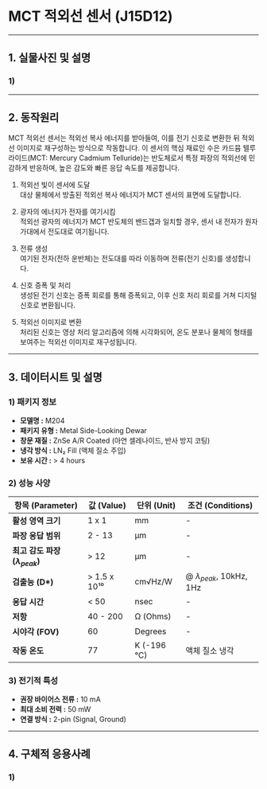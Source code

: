 # MCT 적외선 센서 (J15D12)


---
## 1. 실물사진 및 설명

### 1) 
---
## 2. 동작원리

MCT 적외선 센서는 적외선 복사 에너지를 받아들여, 이를 전기 신호로 변환한 뒤 적외선 이미지로 재구성하는 방식으로 작동합니다. 이 센서의 핵심 재료인 수은 카드뮴 텔루라이드(MCT: Mercury Cadmium Telluride)는 반도체로서 특정 파장의 적외선에 민감하게 반응하며, 높은 감도와 빠른 응답 속도를 제공합니다.

1. 적외선 빛이 센서에 도달  
대상 물체에서 방출된 적외선 복사 에너지가 MCT 센서의 표면에 도달합니다.

2. 광자의 에너지가 전자를 여기시킴  
적외선 광자의 에너지가 MCT 반도체의 밴드갭과 일치할 경우, 센서 내 전자가 원자가대에서 전도대로 여기됩니다.

3. 전류 생성  
여기된 전자(전하 운반체)는 전도대를 따라 이동하며 전류(전기 신호)를 생성합니다.

4. 신호 증폭 및 처리  
생성된 전기 신호는 증폭 회로를 통해 증폭되고, 이후 신호 처리 회로를 거쳐 디지털 신호로 변환됩니다.

5. 적외선 이미지로 변환  
처리된 신호는 영상 처리 알고리즘에 의해 시각화되어, 온도 분포나 물체의 형태를 보여주는 적외선 이미지로 재구성됩니다.

---
## 3. 데이터시트 및 설명

### 1) 패키지 정보

* **모델명 :** M204
* **패키지 유형 :** Metal Side-Looking Dewar
* **창문 재질 :** ZnSe A/R Coated (아연 셀레나이드, 반사 방지 코팅)
* **냉각 방식 :** LN₂ Fill (액체 질소 주입)
* **보유 시간 :** > 4 hours

### 2) 성능 사양
| 항목 (Parameter)         | 값 (Value)                                                                   | 단위 (Unit)                        | 조건 (Conditions)                                   |
| ------------------------ | ---------------------------------------------------------------------------- | ---------------------------------- | --------------------------------------------------- |
| **활성 영역 크기** | 1 x 1                                                                        | mm                                 | -                                                   |
| **파장 응답 범위** | 2 - 13                                                                       | µm                                 | -                                                   |
| **최고 감도 파장 ($λ_{peak}$)** | > 12                                                                          | µm                                 | -                                                   |
| **검출능 (D\*)** | > 1.5 x 10¹⁰                                                                | cm√Hz/W                            | @ $λ_{peak}$, 10kHz, 1Hz                             |
| **응답 시간** | < 50                                                                         | nsec                               | -                                                   |
| **저항** | 40 - 200                                                                     | Ω (Ohms)                           | -                                                   |
| **시야각 (FOV)** | 60                                                                           | Degrees                            | -                                                   |
| **작동 온도** | 77                                                                           | K (-196 °C)                        | 액체 질소 냉각                                      |

### 3) 전기적 특성  
* **권장 바이어스 전류 :** 10 mA  
* **최대 소비 전력 :** 50 mW  
* **연결 방식 :** 2-pin (Signal, Ground)


---
## 4. 구체적 응용사례

### 1)
